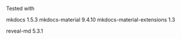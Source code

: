 Tested with

mkdocs                     1.5.3
mkdocs-material            9.4.10
mkdocs-material-extensions 1.3

reveal-md 5.3.1
